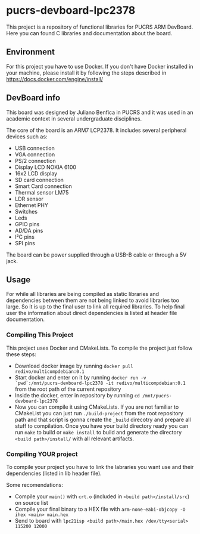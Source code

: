# pucrs-devboard-lpc2378

This project is a repository of functional libraries for PUCRS ARM DevBoard.
Here you can found C libraries and documentation about the board.

## Environment

For this project you have to use Docker. If you don't have Docker installed in your machine,
please install it by following the steps described in https://docs.docker.com/engine/install/

## DevBoard info

This board was designed by Juliano Benfica in PUCRS and it was used in an academic context in
several undergraduate disciplines.

The core of the board is an ARM7 LCP2378.
It includes several peripheral devices such as:
 - USB connection
 - VGA connection
 - PS/2 connection
 - Display LCD NOKIA 6100
 - 16x2 LCD display
 - SD card connection
 - Smart Card connection
 - Thermal sensor LM75
 - LDR sensor
 - Ethernet PHY
 - Switches
 - Leds
 - GPIO pins
 - AD/DA pins
 - I²C pins
 - SPI pins

The board can be power supplied through a USB-B cable or through a 5V jack.

## Usage

For while all libraries are being compiled as static libraries and dependencies between them are not
being linked to avoid libraries too large.
So it is up to the final user to link all required libraries.
To help final user the information about direct dependencies is listed at header file documentation.

### Compiling This Project
This project uses Docker and CMakeLists. To compile the project just follow these steps:
 - Download docker image by running ```docker pull redivo/multicompdebian:0.1```
 - Start docker and enter on it by running
```docker run -v `pwd`:/mnt/pucrs-devboard-lpc2378 -it redivo/multicompdebian:0.1``` from the root path
of the current repository
 - Inside the docker, enter in repository by running ```cd /mnt/pucrs-devboard-lpc2378```
 - Now you can compile it using CMakeLists. If you are not familiar to CMakeList you can just run
```./build-project``` from the root repository path and that script is gonna create the ```_build```
direcotry and prepare all stuff to compilation.
Once you have your build directory ready you can run ```make``` to build or ```make install``` to
build and generate the directory ```<build path>/install/``` with all relevant artifacts.

### Compiling YOUR project
To compile your project you have to link the labraries you want use and their dependencies (listed
in lib header file).

Some recomendations:
 - Compile your ```main()``` with ```crt.o``` (included in ```<build path>/install/src```) on source
list
 - Compile your final binary to a HEX file with ```arm-none-eabi-objcopy -O ihex <main> main.hex```
 - Send to board with ```lpc21isp <build path>/main.hex /dev/tty<serial> 115200 12000```
